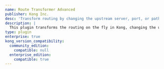 ```yaml
---
name: Route Transformer Advanced
publisher: Kong Inc.
desc: 'Transform routing by changing the upstream server, port, or path'
description: |
  This plugin transforms the routing on the fly in Kong, changing the upstream server, port, or path to hit. The substitutions can be configured via flexible templates.
type: plugin
enterprise: true
kong_version_compatibility:
  community_edition:
    compatible: null
  enterprise_edition:
    compatible: true
---
```

